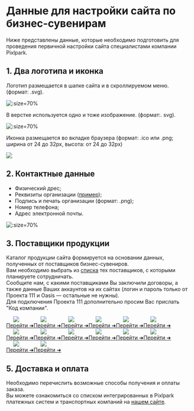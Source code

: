 # Данные для настройки сайта по бизнес-сувенирам
Ниже представлены данные, которые необходимо подготовить для проведения первичной настройки сайта специалистами компании Pixlpark.

## 1. Два логотипа и иконка
Логотип размещается в шапке сайта и в скроллируемом меню. (формат: .svg).

![](../_media/misc/logo1-gifts_new.png ':size=70%')

В верстке используется одно и тоже изображение. (формат:. svg).

![](../_media/misc/logo2-gifts_new.png ':size=70%')

Иконка размещается во вкладке браузера (формат: .ico или .png; ширина от 24 до 32рх, высота: от 24 до 32рх)

![](../_media/misc/favicon_new.jpg)

## 2. Контактные данные
* Физический дрес;
* Реквизиты организации ([пример](https://gifts.pixlpark.ru/requisites));
* Подпись и печать организации (формат: .png);
* Номер телефона;
* Адрес электронной почты.

![](../_media/misc/contacts-gifts_new.jpg ':size=70%')

## 3. Поставщики продукции
Каталог продукции сайта формируется на основании данных, полученных от поставщиков бизнес-сувениров. <br>
Вам необходимо выбрать из [списка](https://pixlpark.ru/features/gifts) тех поставщиков, с которыми планируете сотрудничать.<br>
Сообщите нам, с какими поставщиками Вы заключили договоры, а также данные Ваших аккаунтов на их сайтах (логин и пароль только от Проекта 111 и Oasis — остальные не нужны). <br>
Для подключения Проекта 111 дополнительно просим Вас прислать "Код компании". <br>

<div style="display:flex; flex-wrap:wrap;">
<div style="display:flex; align-items:center; flex-direction:column">
<img src="../_media/misc/catalog_1.png" style="display:inline-block; max-width:150px; margin:0 20px 0 0"> <a href="https://gifts.ru/">Перейти ➜</a> </div>
<div style="display:flex; align-items:center; flex-direction:column">
<img src="../_media/misc/catalog_2.png" style="display:inline-block; max-width:150px; margin:0 20px 0 0"> <a href="https://happygifts.ru/">Перейти ➜</a> </div>
<div style="display:flex; align-items:center; flex-direction:column">
<img src="../_media/misc/catalog_3.png" style="display:inline-block; max-width:150px; margin:0 20px 0 0"> <a href="https://www.oasiscatalog.com/">Перейти ➜</a> </div>
<div style="display:flex; align-items:center; flex-direction:column">
<img src="../_media/misc/catalog_4.png" style="display:inline-block; max-width:150px; margin:0 20px 0 0"> <a href="https://www.oceangifts.ru/">Перейти ➜</a> </div>
<div style="display:flex; align-items:center; flex-direction:column">
<img src="../_media/misc/catalog_5.png" style="display:inline-block; max-width:150px; margin:0 20px 0 0"> <a href="https://www.stan.su/">Перейти ➜</a> </div>
<div style="display:flex; align-items:center; flex-direction:column">
<img src="../_media/misc/catalog_6.png" style="display:inline-block; max-width:150px; margin:0 20px 0 0"> <a href="https://xindaorussia.ru/">Перейти ➜</a> </div>
<div style="display:flex; align-items:center; flex-direction:column">
<img src="../_media/misc/catalog_7.png" style="display:inline-block; max-width:150px; margin:0 20px 0 0"> <a href="https://portobello.ru/">Перейти ➜</a> </div>
<div style="display:flex; align-items:center; flex-direction:column">
<img src="../_media/misc/catalog_8.png" style="display:inline-block; max-width:150px; margin:0 20px 0 0"> <a href="https://midoceanbrands.ru/">Перейти ➜</a> </div>
<div style="display:flex; align-items:center; flex-direction:column">
<img src="../_media/misc/catalog_9.png" style="display:inline-block; max-width:150px; margin:0 20px 0 0"> <a href="https://vivagifts.ru/">Перейти ➜</a> </div>
<div style="display:flex; align-items:center; flex-direction:column">
<img src="../_media/misc/catalog_10.png" style="display:inline-block; max-width:150px; margin:0 20px 0 0"> <a href="https://topcatalog.ru/">Перейти ➜</a> </div>
<div style="display:flex; align-items:center; flex-direction:column">
<img src="../_media/misc/catalog_11.png" style="display:inline-block; max-width:150px; margin:0 20px 0 0"> <a href="https://artbottle.ru/">Перейти ➜</a> </div>
<div style="display:flex; align-items:center; flex-direction:column">
<img src="../_media/misc/catalog_12.png" style="display:inline-block; max-width:150px; margin:0 20px 0 0"> <a href="https://printsklad.ru/">Перейти ➜</a> </div>
<div style="display:flex; align-items:center; flex-direction:column">
<img src="../_media/misc/catalog_13.png" style="display:inline-block; max-width:150px; margin:0 20px 0 0"> <a href="https://artegifts.by/">Перейти ➜</a> </div>
<div style="display:flex; align-items:center; flex-direction:column">
<img src="../_media/misc/catalog_14.png" style="display:inline-block; max-width:150px; margin:0 20px 0 0"> <a href="https://www.center-prestige.ru/">Перейти ➜</a> </div>
</div>

## 5. Доставка и оплата
Необходимо перечислить возможные способы получения и оплаты заказа.<br>
Вы можете ознакомиться со списком интегрированных в Pixlpark платежных систем и транспортных компаний на [нашем сайте](https://pixlpark.ru/misc/shippings-and-payments).
